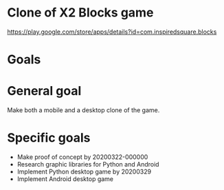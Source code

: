 # Clone of X2 Blocks game
https://play.google.com/store/apps/details?id=com.inspiredsquare.blocks

# Goals
# General goal
Make both a mobile and a desktop clone of the game. 

# Specific goals
- Make proof of concept by 20200322-000000
- Research graphic libraries for Python and Android
- Implement Python desktop game by 20200329
- Implement Android desktop game

